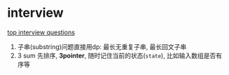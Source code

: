 # interview

[top interview questions](https://leetcode.com/problem-list/top-interview-questions/)

1. 子串(substring)问题直接用dp: 最长无重复子串, 最长回文子串
2. 3 sum 先排序, **3pointer**, 随时记住当前的状态(`state`), 比如输入数组是否有序等
